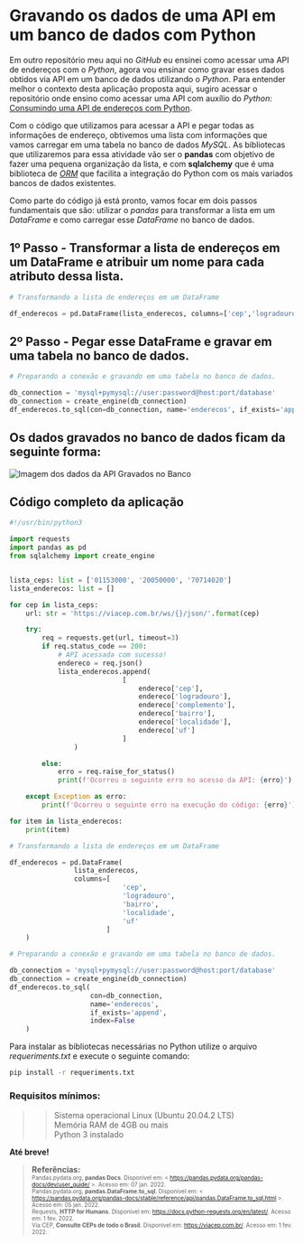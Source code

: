 # Gravando os dados de uma API em um banco de dados com Python

Em outro repositório meu aqui no *GitHub* eu ensinei como acessar uma API de endereços com o *Python*, agora vou ensinar como gravar esses dados obtidos via API em um banco de dados utilizando o *Python*. Para entender melhor o contexto desta aplicação proposta aqui, sugiro acessar o repositório onde ensino como acessar uma API com auxílio do *Python*: [Consumindo uma API de endereços com Python](https://github.com/Renatoelho/consumindo-api-enderecos-python).

Com o código que utilizamos para acessar a API e pegar todas as informações de endereço, obtivemos uma lista com informações que vamos carregar em uma tabela no banco de dados *MySQL*. As bibliotecas que utilizaremos para essa atividade vão ser o **pandas** com objetivo de fazer uma pequena organização da lista, e com **sqlalchemy** que é uma biblioteca de [*ORM*](https://pt.wikipedia.org/wiki/Mapeamento_objeto-relacional) que facilita a integração do Python com os mais variados bancos de dados existentes.

Como parte do código já está pronto, vamos focar em dois passos fundamentais que são: utilizar o *pandas* para transformar a lista em um *DataFrame* e como  carregar esse *DataFrame* no banco de dados.

## 1º Passo - Transformar a lista de endereços em um DataFrame e atribuir um nome para cada atributo dessa lista.

```Python
# Transformando a lista de endereços em um DataFrame

df_enderecos = pd.DataFrame(lista_enderecos, columns=['cep','logradouro','bairro','localidade','uf'])
```

## 2º Passo - Pegar esse DataFrame e gravar em uma tabela no banco de dados.

```Python
# Preparando a conexão e gravando em uma tabela no banco de dados.

db_connection = 'mysql+pymysql://user:password@host:port/database'
db_connection = create_engine(db_connection)
df_enderecos.to_sql(con=db_connection, name='enderecos', if_exists='append', index=False)
```

## Os dados gravados no banco de dados ficam da seguinte forma:

![Imagem dos dados da API Gravados no Banco](https://drive.google.com/uc?export=view&id=1FtKaaoCYp8ADx9PdhcaeaCKgoCxVsIUw)

## Código completo da aplicação

```Python
#!/usr/bin/python3

import requests
import pandas as pd
from sqlalchemy import create_engine


lista_ceps: list = ['01153000', '20050000', '70714020']
lista_enderecos: list = []

for cep in lista_ceps:
    url: str = 'https://viacep.com.br/ws/{}/json/'.format(cep)

    try:
        req = requests.get(url, timeout=3)
        if req.status_code == 200:
            # API acessada com sucesso!
            endereco = req.json()
            lista_enderecos.append(
                            [
                                endereco['cep'],
                                endereco['logradouro'],
                                endereco['complemento'],
                                endereco['bairro'],
                                endereco['localidade'],
                                endereco['uf']
                            ]
                )

        else:
            erro = req.raise_for_status()
            print(f'Ocorreu o seguinte erro no acesso da API: {erro}')

    except Exception as erro:
        print(f'Ocorreu o seguinte erro na execução do código: {erro}')

for item in lista_enderecos:
    print(item)

# Transformando a lista de endereços em um DataFrame

df_enderecos = pd.DataFrame(
                lista_enderecos,
                columns=[
                            'cep',
                            'logradouro',
                            'bairro',
                            'localidade',
                            'uf'
                        ]
    )

# Preparando a conexão e gravando em uma tabela no banco de dados.

db_connection = 'mysql+pymysql://user:password@host:port/database'
db_connection = create_engine(db_connection)
df_enderecos.to_sql(
                    con=db_connection,
                    name='enderecos',
                    if_exists='append',
                    index=False
    )

```

Para instalar as bibliotecas necessárias no Python utilize o arquivo *requeriments.txt* e execute o seguinte comando: 

```bash
pip install -r requeriments.txt
```

### Requisitos mínimos:

>> Sistema operacional Linux (Ubuntu 20.04.2 LTS)  <br/>Memória RAM de 4GB ou mais  <br/>Python 3 instalado

<b>Até breve!</b>

> **Referências:**  <br/><font size="1">Pandas.pydata.org, **pandas Docs**. Disponível em: < https://pandas.pydata.org/pandas-docs/dev/user_guide/ >. Acesso em: 07 jan. 2022.  <br/>Pandas.pydata.org, **pandas.DataFrame.to_sql**. Disponível em: < https://pandas.pydata.org/pandas-docs/stable/reference/api/pandas.DataFrame.to_sql.html >. Acesso em: 05 jan. 2022.  <br/>Requests, **HTTP for Humans**. Disponível em: <https://docs.python-requests.org/en/latest/>. Acesso em: 1 fev. 2022.  <br/>Via CEP, **Consulte CEPs de todo o Brasil**. Disponível em: <https://viacep.com.br/>. Acesso em: 1 fev. 2022.  <br/></font>
